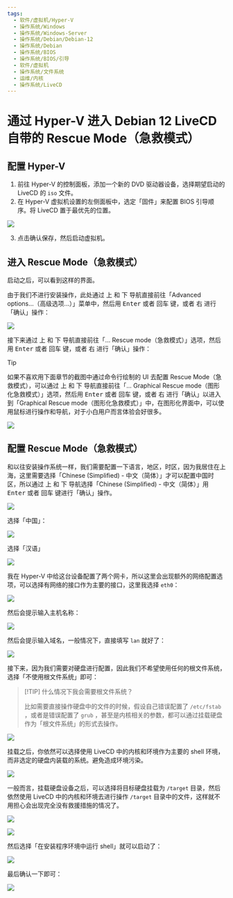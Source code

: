 ```yaml
---
tags:
  - 软件/虚拟机/Hyper-V
  - 操作系统/Windows
  - 操作系统/Windows-Server
  - 操作系统/Debian/Debian-12
  - 操作系统/Debian
  - 操作系统/BIOS
  - 操作系统/BIOS/引导
  - 软件/虚拟机
  - 操作系统/文件系统
  - 运维/内核
  - 操作系统/LiveCD
---
```

# 通过 Hyper-V 进入 Debian 12 LiveCD 自带的 Rescue Mode（急救模式）

## 配置 Hyper-V

1. 前往 Hyper-V 的控制面板，添加一个新的 DVD 驱动器设备，选择期望启动的 LiveCD 的 `iso` 文件。
2. 在 Hyper-V 虚拟机设置的左侧面板中，选定「固件」来配置 BIOS 引导顺序。将 LiveCD 置于最优先的位置。

![](./assets/enter-debian-12-rescue-mode-with-hyper-v-screenshot-1.png)

3. 点击确认保存，然后启动虚拟机。
## 进入 Rescue Mode（急救模式）

启动之后，可以看到这样的界面。

由于我们不进行安装操作，此处通过 <kbd data-keyboard-key="up-arrow">上</kbd> 和 <kbd data-keyboard-key="down-arrow">下</kbd> 导航直接前往「Advanced options...（高级选项...）」菜单中，然后用 <kbd data-keyboard-key="enter">Enter</kbd> 或者 <kbd data-keyboard-key="enter">回车</kbd> 键，或者 <kbd data-keyboard-key="right-arrow">右</kbd> 进行「确认」操作：

![](./assets/enter-debian-12-rescue-mode-with-hyper-v-screenshot-2.png)

接下来通过 <kbd data-keyboard-key="up-arrow">上</kbd> 和 <kbd data-keyboard-key="down-arrow">下</kbd> 导航直接前往「... Rescue mode（急救模式）」选项，然后用 <kbd data-keyboard-key="enter">Enter</kbd> 或者 <kbd data-keyboard-key="enter">回车</kbd> 键，或者 <kbd data-keyboard-key="right-arrow">右</kbd> 进行「确认」操作：

> [!TIP]
>
> 如果不喜欢用下面章节的截图中通过命令行绘制的 UI 去配置 Rescue Mode（急救模式），可以通过 <kbd data-keyboard-key="up-arrow">上</kbd> 和 <kbd data-keyboard-key="down-arrow">下</kbd> 导航直接前往「... Graphical Rescue mode（图形化急救模式）」选项，然后用 <kbd data-keyboard-key="enter">Enter</kbd> 或者 <kbd data-keyboard-key="enter">回车</kbd> 键，或者 <kbd data-keyboard-key="right-arrow">右</kbd> 进行「确认」以进入到「Graphical Rescue mode（图形化急救模式）」中，在图形化界面中，可以使用鼠标进行操作和导航，对于小白用户而言体验会好很多。

![](./assets/enter-debian-12-rescue-mode-with-hyper-v-screenshot-3.png)

## 配置 Rescue Mode（急救模式）

和以往安装操作系统一样，我们需要配置一下语言，地区，时区，因为我居住在上海，这里需要选择「Chinese (Simplified) - 中文（简体）」才可以配置中国时区，所以通过 <kbd data-keyboard-key="up-arrow">上</kbd> 和 <kbd data-keyboard-key="down-arrow">下</kbd> 导航选择「Chinese (Simplified) - 中文（简体）」用 <kbd data-keyboard-key="enter">Enter</kbd> 或者 <kbd data-keyboard-key="enter">回车</kbd> 键进行「确认」操作。

![](./assets/enter-debian-12-rescue-mode-with-hyper-v-screenshot-4.png)

选择「中国」：

![](./assets/enter-debian-12-rescue-mode-with-hyper-v-screenshot-5.png)

选择「汉语」

![](./assets/enter-debian-12-rescue-mode-with-hyper-v-screenshot-6.png)

我在 Hyper-V 中给这台设备配置了两个网卡，所以这里会出现额外的网络配置选项，可以选择有网络的接口作为主要的接口，这里我选择 `eth0`：

![](./assets/enter-debian-12-rescue-mode-with-hyper-v-screenshot-7.png)

然后会提示输入主机名称：

![](./assets/enter-debian-12-rescue-mode-with-hyper-v-screenshot-8.png)

然后会提示输入域名，一般情况下，直接填写 `lan` 就好了：

![](./assets/enter-debian-12-rescue-mode-with-hyper-v-screenshot-9.png)

接下来，因为我们需要对硬盘进行配置，因此我们不希望使用任何的根文件系统，选择「不使用根文件系统」即可：

> [!TIP] 什么情况下我会需要根文件系统？
>
> 比如需要直接操作硬盘中的文件的时候，假设自己错误配置了 `/etc/fstab` ，或者是错误配置了 `grub` ，甚至是内核相关的参数，都可以通过挂载硬盘作为「根文件系统」的形式去操作。

![](./assets/enter-debian-12-rescue-mode-with-hyper-v-screenshot-13.png)

挂载之后，你依然可以选择使用 LiveCD 中的内核和环境作为主要的 shell 环境，而非选定的硬盘内装载的系统。避免造成环境污染。

![](./assets/enter-debian-12-rescue-mode-with-hyper-v-screenshot-14.png)

一般而言，挂载硬盘设备之后，可以选择将目标硬盘挂载为 `/target` 目录，然后依然使用 LiveCD 中的内核和环境去进行操作 `/target` 目录中的文件，这样就不用担心会出现完全没有救援措施的情况了。

![](./assets/enter-debian-12-rescue-mode-with-hyper-v-screenshot-15.png)

![](./assets/enter-debian-12-rescue-mode-with-hyper-v-screenshot-10.png)

然后选择「在安装程序环境中运行 shell」就可以启动了：

![](./assets/enter-debian-12-rescue-mode-with-hyper-v-screenshot-11.png)

最后确认一下即可：

![](./assets/enter-debian-12-rescue-mode-with-hyper-v-screenshot-12.png)

